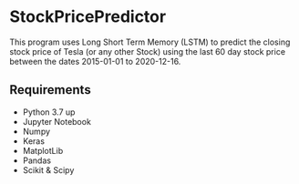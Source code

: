# StockPricePredictor
This program uses Long Short Term Memory (LSTM) to predict the closing stock price of Tesla (or any other Stock) using the last 60 day stock price between the dates 2015-01-01 to 2020-12-16.

## Requirements
 - Python 3.7 up
 - Jupyter Notebook
 - Numpy
 - Keras
 - MatplotLib
 - Pandas
 - Scikit & Scipy
 
